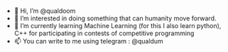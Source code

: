 - 👋 Hi, I’m @qualdoom
- 👀 I’m interested in doing something that can humanity move forward.
- 🌱 I’m currently learning Machine Learning (for this I also learn python), C++ for participating in contests of competitive programming
- 📫 You can write to me using telegram : @qualdum

<!---
qualdoom/qualdoom is a ✨ special ✨ repository because its `README.md` (this file) appears on your GitHub profile.
You can click the Preview link to take a look at your changes.
--->
